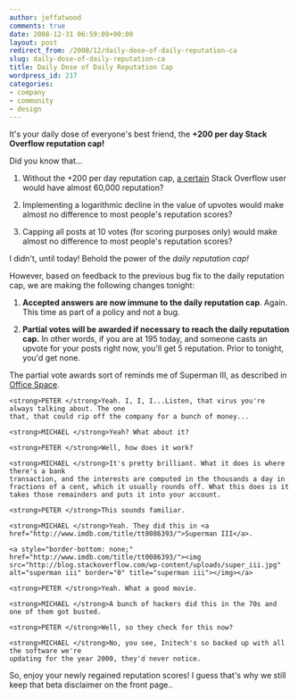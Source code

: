 ```yaml
---
author: jeffatwood
comments: true
date: 2008-12-31 06:59:09+00:00
layout: post
redirect_from: /2008/12/daily-dose-of-daily-reputation-ca
slug: daily-dose-of-daily-reputation-ca
title: Daily Dose of Daily Reputation Cap
wordpress_id: 217
categories:
- company
- community
- design
---
```


It's your daily dose of everyone's best friend, the **+200 per day Stack Overflow reputation cap!**

Did you know that...



	
  1. Without the +200 per day reputation cap, [a certain](http://meta.stackoverflow.com/questions/9134/jon-skeet-facts) Stack Overflow user would have almost 60,000 reputation?

	
  2. Implementing a logarithmic decline in the value of upvotes would make almost no difference to most people's reputation scores?

	
  3. Capping all posts at 10 votes (for scoring purposes only) would make almost no difference to most people's reputation scores?


I didn't, until today! Behold the power of the _daily reputation cap!_

However, based on feedback to the previous bug fix to the daily reputation cap, we are making the following changes tonight:



	
  1. **Accepted answers are now immune to the daily reputation cap**. Again. This time as part of a policy and not a bug.

	
  2. **Partial votes will be awarded if necessary to reach the daily reputation cap.** In other words, if you are at 195 today, and someone casts an upvote for your posts right now, you'll get 5 reputation. Prior to tonight, you'd get none.


The partial vote awards sort of reminds me of Superman III, as described in [Office Space](http://www.imdb.com/title/tt0151804/).

    
    <strong>PETER </strong>Yeah. I, I, I...Listen, that virus you're always talking about. The one
    that, that could rip off the company for a bunch of money...
    
    <strong>MICHAEL </strong>Yeah? What about it?
    
    <strong>PETER </strong>Well, how does it work?
    
    <strong>MICHAEL </strong>It's pretty brilliant. What it does is where there's a bank
    transaction, and the interests are computed in the thousands a day in
    fractions of a cent, which it usually rounds off. What this does is it
    takes those remainders and puts it into your account.
    
    <strong>PETER </strong>This sounds familiar.
    
    <strong>MICHAEL </strong>Yeah. They did this in <a href="http://www.imdb.com/title/tt0086393/">Superman III</a>.
    
    <a style="border-bottom: none;" href="http://www.imdb.com/title/tt0086393/"><img src="http://blog.stackoverflow.com/wp-content/uploads/super_iii.jpg" alt="superman iii" border="0" title="superman iii"></img></a>
    
    <strong>PETER </strong>Yeah. What a good movie.
    
    <strong>MICHAEL </strong>A bunch of hackers did this in the 70s and one of them got busted.
    
    <strong>PETER </strong>Well, so they check for this now?
    
    <strong>MICHAEL </strong>No, you see, Initech's so backed up with all the software we're
    updating for the year 2000, they'd never notice.


So, enjoy your newly regained reputation scores! I guess that's why we still keep that beta disclaimer on the front page..
